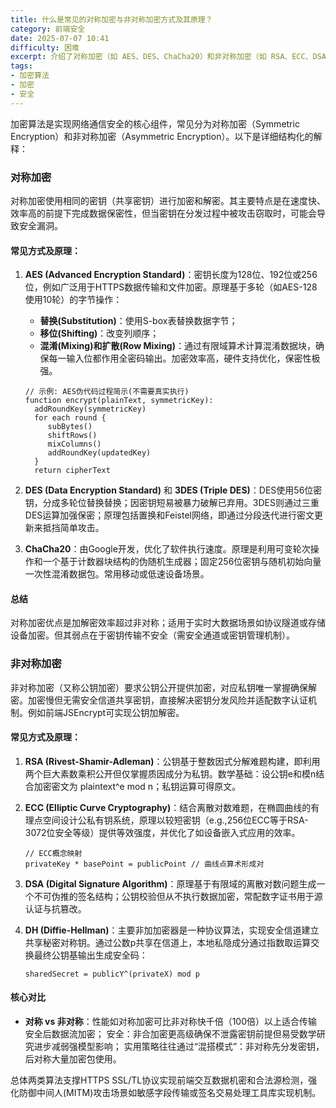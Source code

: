 ```yaml
---
title: 什么是常见的对称加密与非对称加密方式及其原理？
category: 前端安全
date: 2025-07-07 10:41
difficulty: 困难
excerpt: 介绍了对称加密（如 AES、DES、ChaCha20）和非对称加密（如 RSA、ECC、DSA）的工作原理及应用场景。
tags:
- 加密算法
- 加密
- 安全
---
```

加密算法是实现网络通信安全的核心组件，常见分为对称加密（Symmetric Encryption）和非对称加密（Asymmetric Encryption）。以下是详细结构化的解释：

### 对称加密
对称加密使用相同的密钥（共享密钥）进行加密和解密。其主要特点是在速度快、效率高的前提下完成数据保密性，但当密钥在分发过程中被攻击窃取时，可能会导致安全漏洞。

#### 常见方式及原理：
1. **AES (Advanced Encryption Standard)**：密钥长度为128位、192位或256位，例如广泛用于HTTPS数据传输和文件加密。原理基于多轮（如AES-128使用10轮）的字节操作：  
   - **替换(Substitution)**：使用S-box表替换数据字节；  
   - **移位(Shifting)**：改变列顺序；  
   - **混淆(Mixing)**和**扩散(Row Mixing)**：通过有限域算术计算混淆数据块，确保每一输入位都作用全密码输出。加密效率高，硬件支持优化，保密性极强。

   ```plaintext
   // 示例: AES伪代码过程简示(不需要真实执行)
   function encrypt(plainText, symmetricKey):
     addRoundKey(symmetricKey)
     for each round {
        subBytes()
        shiftRows()
        mixColumns()
        addRoundKey(updatedKey)
     }
     return cipherText
   ```

2. **DES (Data Encryption Standard)** 和 **3DES (Triple DES)**：DES使用56位密钥，分成多轮位替换替换；因密钥短易被暴力破解已弃用。3DES则通过三重DES运算加强保密；原理包括置换和Feistel网络，即通过分段迭代进行密文更新来抵挡简单攻击。

3. **ChaCha20**：由Google开发，优化了软件执行速度。原理是利用可变轮次操作和一个基于计数器块结构的伪随机生成器；固定256位密钥与随机初始向量一次性混淆数据包。常用移动或低速设备场景。

#### 总结
对称加密优点是加解密效率超过非对称；适用于实时大数据场景如协议隧道或存储设备加密。但其弱点在于密钥传输不安全（需安全通道或密钥管理机制）。

### 非对称加密
非对称加密（又称公钥加密）要求公钥公开提供加密，对应私钥唯一掌握确保解密。加密慢但无需安全信道共享密钥，直接解决密钥分发风险并适配数字认证机制。例如前端JSEncrypt可实现公钥加解密。

#### 常见方式及原理：
1. **RSA (Rivest-Shamir-Adleman)**：公钥基于整数因式分解难题构建，即利用两个巨大素数乘积公开但仅掌握质因成分为私钥。数学基础：设公钥e和模n结合加密密文为 plaintext^e mod n；私钥运算可得原文。

2. **ECC (Elliptic Curve Cryptography)**：结合离散对数难题，在椭圆曲线的有理点空间设计公私有钥系统，原理以较短密钥（e.g.,256位ECC等于RSA-3072位安全等级）提供等效强度，并优化了如设备嵌入式应用的效率。

   ```plaintext
   // ECC概念映射
   privateKey * basePoint = publicPoint // 曲线点算术形成对
   ```

3. **DSA (Digital Signature Algorithm)**：原理基于有限域的离散对数问题生成一个不可伪推的签名结构；公钥校验但从不执行数据加密，常配数字证书用于源认证与抗篡改。

4. **DH (Diffie-Hellman)**：主要非加加密器是一种协议算法，实现安全信道建立共享秘密对称钥。通过公数p共享在信道上，本地私隐成分通过指数取运算交换最终公钥基输出生成安全码：

   ```plaintext
   sharedSecret = publicY^(privateX) mod p
   ```

#### 核心对比
- **对称 vs 非对称**：性能如对称加密可比非对称快千倍（100倍）以上适合传输安全后数据流加密；
安全：非合加密更高级确保不泄露密钥前提但易受数学研究进步减弱强模型影响；
实用策略往往通过“混搭模式”：非对称先分发密钥，后对称大量加密包使用。

总体两类算法支撑HTTPS SSL/TL协议实现前端交互数据机密和合法源检测，强化防御中间人(MITM)攻击场景如敏感字段传输或签名交易处理工具库实现机制。
